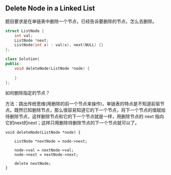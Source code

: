 ## Delete Node in a Linked List

题目要求是在单链表中删除一个节点，已经告诉要删除的节点，怎么去删除。

```cpp
struct ListNode {
    int val;
    ListNode *next;
    ListNode(int x) : val(x), next(NULL) {}
};

class Solution{
public:
    void deleteNode(ListNode *node) {
    
    }
};
```

如何删除指定的节点？

方法：跳出传统思维(用删除的前一个节点来操作)，单链表的特点是不知道前驱节点。既然已知删除节点，那么很容易知道它的下一个节点，将下一个节点的值赋给待删除节点，这样删除节点和它的下一个节点就是一样，用删除节点的 next 指向它的next的next；这样只用删除待删除节点的下一个节点就可以了。

```
void deleteNode(ListNode *node) {
    
    ListNode *nextNode = node->next;
    
    node->val = nextNode->val;
    node->next = nextNode->next;
    
    delete nextNode;
}
```

